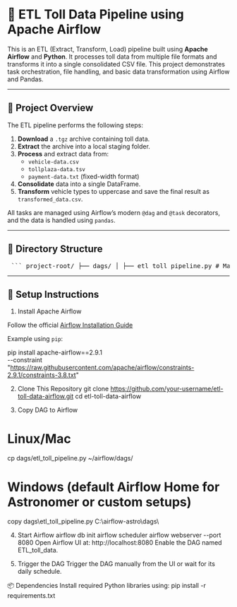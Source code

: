 # 🚦 ETL Toll Data Pipeline using Apache Airflow

This is an ETL (Extract, Transform, Load) pipeline built using **Apache Airflow** and **Python**. It processes toll data from multiple file formats and transforms it into a single consolidated CSV file. This project demonstrates task orchestration, file handling, and basic data transformation using Airflow and Pandas.

---

## 🧩 Project Overview

The ETL pipeline performs the following steps:

1. **Download** a `.tgz` archive containing toll data.
2. **Extract** the archive into a local staging folder.
3. **Process** and extract data from:
   - `vehicle-data.csv`
   - `tollplaza-data.tsv`
   - `payment-data.txt` (fixed-width format)
4. **Consolidate** data into a single DataFrame.
5. **Transform** vehicle types to uppercase and save the final result as `transformed_data.csv`.

All tasks are managed using Airflow’s modern `@dag` and `@task` decorators, and the data is handled using `pandas`.

---

## 📁 Directory Structure

<pre> ``` project-root/ ├── dags/ │ ├── etl_toll_pipeline.py # Main Airflow DAG │ └── staging/ # Staging folder for all data files │ ├── vehicle-data.csv │ ├── tollplaza-data.tsv │ ├── payment-data.txt │ ├── csv_data.csv │ ├── tsv_data.csv │ ├── fixed_width_data.csv │ ├── extracted_data.csv │ └── transformed_data.csv ├── requirements.txt └── README.md ``` </pre>

---

## 🚀 Setup Instructions

1. Install Apache Airflow

Follow the official [Airflow Installation Guide](https://airflow.apache.org/docs/apache-airflow/stable/installation/index.html)

Example using `pip`:

pip install apache-airflow==2.9.1 \
  --constraint "https://raw.githubusercontent.com/apache/airflow/constraints-2.9.1/constraints-3.8.txt"

2. Clone This Repository
git clone https://github.com/your-username/etl-toll-data-airflow.git
cd etl-toll-data-airflow

3. Copy DAG to Airflow
# Linux/Mac
cp dags/etl_toll_pipeline.py ~/airflow/dags/

# Windows (default Airflow Home for Astronomer or custom setups)
copy dags\etl_toll_pipeline.py C:\airflow-astro\dags\

4. Start Airflow
airflow db init
airflow scheduler
airflow webserver --port 8080
Open Airflow UI at: http://localhost:8080
Enable the DAG named ETL_toll_data.

5. Trigger the DAG
Trigger the DAG manually from the UI or wait for its daily schedule.

📦 Dependencies
Install required Python libraries using:
pip install -r requirements.txt
